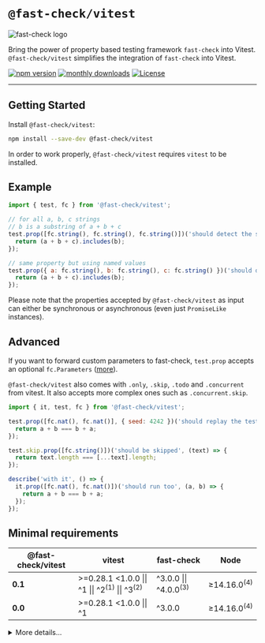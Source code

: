 # `@fast-check/vitest`

![fast-check logo](https://media.githubusercontent.com/media/dubzzz/fast-check/main/website/static/img/logo.png)

Bring the power of property based testing framework `fast-check` into Vitest.
`@fast-check/vitest` simplifies the integration of `fast-check` into Vitest.

<a href="https://badge.fury.io/js/@fast-check%2Fvitest"><img src="https://badge.fury.io/js/@fast-check%2Fvitest.svg" alt="npm version" /></a>
<a href="https://www.npmjs.com/package/@fast-check/vitest"><img src="https://img.shields.io/npm/dm/@fast-check%2Fvitest" alt="monthly downloads" /></a>
<a href="https://github.com/dubzzz/fast-check/blob/main/packages/jest/LICENSE"><img src="https://img.shields.io/npm/l/@fast-check%2Fvitest.svg" alt="License" /></a>

---

## Getting Started

Install `@fast-check/vitest`:

```bash
npm install --save-dev @fast-check/vitest
```

In order to work properly, `@fast-check/vitest` requires `vitest` to be installed.

## Example

```javascript
import { test, fc } from '@fast-check/vitest';

// for all a, b, c strings
// b is a substring of a + b + c
test.prop([fc.string(), fc.string(), fc.string()])('should detect the substring', (a, b, c) => {
  return (a + b + c).includes(b);
});

// same property but using named values
test.prop({ a: fc.string(), b: fc.string(), c: fc.string() })('should detect the substring', ({ a, b, c }) => {
  return (a + b + c).includes(b);
});
```

Please note that the properties accepted by `@fast-check/vitest` as input can either be synchronous or asynchronous (even just `PromiseLike` instances).

## Advanced

If you want to forward custom parameters to fast-check, `test.prop` accepts an optional `fc.Parameters` ([more](https://github.com/dubzzz/fast-check/blob/main/documentation/1-Guides/Runners.md#runners)).

`@fast-check/vitest` also comes with `.only`, `.skip`, `.todo` and `.concurrent` from vitest. It also accepts more complex ones such as `.concurrent.skip`.

```javascript
import { it, test, fc } from '@fast-check/vitest';

test.prop([fc.nat(), fc.nat()], { seed: 4242 })('should replay the test for the seed 4242', (a, b) => {
  return a + b === b + a;
});

test.skip.prop([fc.string()])('should be skipped', (text) => {
  return text.length === [...text].length;
});

describe('with it', () => {
  it.prop([fc.nat(), fc.nat()])('should run too', (a, b) => {
    return a + b === b + a;
  });
});
```

## Minimal requirements

| @fast-check/vitest | vitest                                                              | fast-check                       | Node                   |
| ------------------ | ------------------------------------------------------------------- | -------------------------------- | ---------------------- |
| **0.1**            | >=0.28.1 <1.0.0 \|\| ^1 \|\| ^2<sup>(1)</sup> \|\| ^3<sup>(2)</sup> | ^3.0.0 \|\| ^4.0.0<sup>(3)</sup> | ≥14.16.0<sup>(4)</sup> |
| **0.0**            | >=0.28.1 <1.0.0 \|\| ^1                                             | ^3.0.0                           | ≥14.16.0<sup>(4)</sup> |

<details>
<summary>More details...</summary>

1. Official support for version 2.x of vitest starts at 0.1.2.
2. Official support for version 3.x of vitest starts at 0.1.5.
3. Official support for version 4.x of fast-check starts at 0.1.6.
4. As for vitest 0.28.1 and later.

</details>
